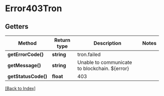 # Error403Tron

## Getters

Method | Return type | Description | Notes
------------ | ------------- | ------------- | -------------
**getErrorCode()** | **string** | tron.failed |
**getMessage()** | **string** | Unable to communicate to blockchain. ${error} |
**getStatusCode()** | **float** | 403 |

[[Back to Index]](../index.md)
